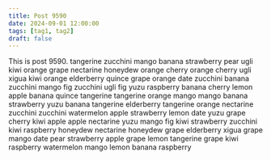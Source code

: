 ```yaml
---
title: Post 9590
date: 2024-09-01 12:00:00
tags: [tag1, tag2]
draft: false
---
```

This is post 9590.
tangerine
zucchini
mango
banana
strawberry
pear
ugli
kiwi
orange
grape
nectarine
honeydew
orange
cherry
orange
cherry
ugli
xigua
kiwi
orange
elderberry
quince
grape
orange
date
zucchini
banana
zucchini
mango
fig
zucchini
ugli
fig
yuzu
raspberry
banana
cherry
lemon
apple
banana
quince
tangerine
tangerine
orange
mango
mango
banana
strawberry
yuzu
banana
tangerine
elderberry
tangerine
orange
nectarine
zucchini
zucchini
watermelon
apple
strawberry
lemon
date
yuzu
grape
cherry
kiwi
apple
apple
nectarine
yuzu
mango
fig
kiwi
strawberry
zucchini
kiwi
raspberry
honeydew
nectarine
honeydew
grape
elderberry
xigua
grape
mango
date
pear
strawberry
apple
grape
lemon
tangerine
grape
kiwi
raspberry
watermelon
mango
lemon
banana
raspberry

